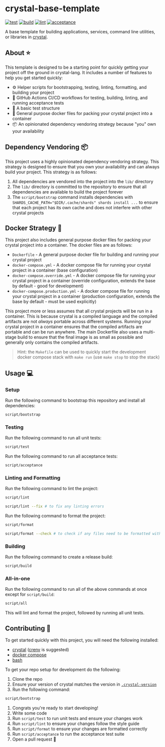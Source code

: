 # crystal-base-template

[![test](https://github.com/GrantBirki/crystal-base-template/actions/workflows/test.yml/badge.svg)](https://github.com/GrantBirki/crystal-base-template/actions/workflows/test.yml) [![build](https://github.com/GrantBirki/crystal-base-template/actions/workflows/build.yml/badge.svg)](https://github.com/GrantBirki/crystal-base-template/actions/workflows/build.yml) [![lint](https://github.com/GrantBirki/crystal-base-template/actions/workflows/lint.yml/badge.svg)](https://github.com/GrantBirki/crystal-base-template/actions/workflows/lint.yml) [![acceptance](https://github.com/GrantBirki/crystal-base-template/actions/workflows/acceptance.yml/badge.svg)](https://github.com/GrantBirki/crystal-base-template/actions/workflows/acceptance.yml)

A base template for building applications, services, command line utilities, or libraries in [crystal](https://github.com/crystal-lang/crystal).

## About ⭐

This template is designed to be a starting point for quickly getting your project off the ground in crystal-lang. It includes a number of features to help you get started quickly:

- ⚙️ Helper scripts for bootstrapping, testing, linting, formatting, and building your project
- 🏃 GitHub Actions CI/CD workflows for testing, building, linting, and running acceptance tests
- 🧪 A basic test structure
- 🐳 General purpose docker files for packing your crystal project into a container
- 📦 An opinionated dependency vendoring strategy because "you" own your availability

## Dependency Vendoring 📦

This project uses a highly opinionated dependency vendoring strategy. This strategy is designed to ensure that you own your availability and can always build your project. This strategy is as follows:

1. All dependencies are vendored into the project into the `lib/` directory
2. The `lib/` directory is committed to the repository to ensure that all dependencies are available to build the project forever
3. The `script/bootstrap` command installs dependencies with `SHARDS_CACHE_PATH="$DIR/.cache/shards" shards install ...` to ensure that each project has its own cache and does not interfere with other crystal projects

## Docker Strategy 🐳

This project also includes general purpose docker files for packing your crystal project into a container. The docker files are as follows:

- `Dockerfile` - A general purpose docker file for building and running your crystal project
- `docker-compose.yml` - A docker compose file for running your crystal project in a container (base configuration)
- `docker-compose.override.yml` - A docker compose file for running your crystal project in a container (override configuration, extends the base by default - good for development)
- `docker-compose.production.yml` - A docker compose file for running your crystal project in a container (production configuration, extends the base by default - must be used explicitly)

This project more or less assumes that all crystal projects will be run in a container. This is because crystal is a compiled language and the compiled artifacts are not *always* portable across different systems. Running your crystal project in a container ensures that the compiled artifacts are portable and can be run anywhere. The main Dockerfile also uses a multi-stage build to ensure that the final image is as small as possible and generally only contains the compiled artifacts.

> Hint: the `Makefile` can be used to quickly start the development docker compose stack with `make run` (use `make stop` to stop the stack)

## Usage 💻

### Setup

Run the following command to bootstrap this repository and install all dependencies:

```bash
script/bootstrap
```

### Testing

Run the following command to run all unit tests:

```bash
script/test
```

Run the following command to run all acceptance tests:

```bash
script/acceptance
```

### Linting and Formatting

Run the following command to lint the project:

```bash
script/lint

script/lint --fix # to fix any linting errors
```

Run the following command to format the project:

```bash
script/format

script/format --check # to check if any files need to be formatted without formatting them
```

### Building

Run the following command to create a release build:

```bash
script/build
```

### All-in-one

Run the following command to run all of the above commands at once except for `script/build`:

```bash
script/all
```

This will lint and format the project, followed by running all unit tests.

## Contributing 🤝

To get started quickly with this project, you will need the following installed:

- [crystal](https://github.com/crystal-lang/crystal) ([crenv](https://github.com/crenv/crenv) is suggested)
- [docker compose](https://docs.docker.com/compose/)
- [bash](https://www.gnu.org/software/bash/)

To get your repo setup for development do the following:

1. Clone the repo
2. Ensure your version of crystal matches the version in [`.crystal-version`](.crystal-version)
3. Run the following command:

  ```bash
  script/bootstrap
  ```

1. Congrats you're ready to start developing!
2. Write some code
3. Run `script/test` to run unit tests and ensure your changes work
4. Run `script/lint` to ensure your changes follow the style guide
5. Run `script/format` to ensure your changes are formatted correctly
6. Run `script/acceptance` to run the acceptance test suite
7. Open a pull request 🎉
